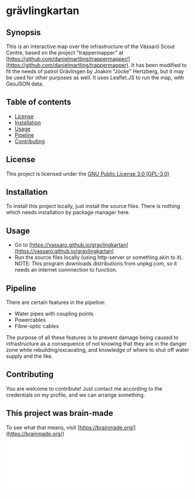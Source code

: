 # grävlingkartan

## Synopsis

This is an interactive map over the infrastructure of the Vässarö Scout Centre, based on the project "trappermapper" at [https://github.com/danielmartling/trappermapper/](https://github.com/danielmartling/trappermapper). It has been modified to fit the needs of patrol Grävlingen by Joakim "Jocke" Hertzberg, but it may be used for other purposes as well. It uses Leaflet.JS to run the map, with GeoJSON data.

## Table of contents
- [License](#license)
- [Installation](#installation)
- [Usage](#usage)
- [Pipeline](#pipeline)
- [Contributing](#contributing)

## License
This project is licensed under the [GNU Public License 3.0 (GPL-3,0)](LICENSE)

## Installation
To install this project locally, just install the source files. There is nothing which needs installation by package manager here.

## Usage
- Go to [https://vassaro.github.io/gravlingkartan](https://vassaro.github.io/gravlingkartan) 
- Run the source files locally (using http-server or something akin to it). NOTE: This program downloads distributions from unpkg.com, so it needs an internet connnection to function.

## Pipeline
There are certain features in the pipeline:
 - Water pipes with coupling points
 - Powercables
 - Fibre-optic cables

The purpose of all these features is to prevent damage being caused to infrastructure as a consequence of not knowing that they are in the danger zone while rebuilding/excavating, and knowledge of where to shut off water supply and the like.

## Contributing
You are welcome to contribute! Just contact me according to the credentials on my profile, and we can arrange something. 

## This project was brain-made
To see what that means, visit [https://brainmade.org/](https://brainmade.org/)
![Brainmade image](./img/brainmade.png)


